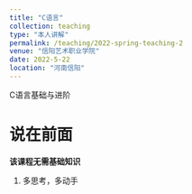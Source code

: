 ```yaml
---
title: "C语言"
collection: teaching
type: "本人讲解"
permalink: /teaching/2022-spring-teaching-2
venue: "信阳艺术职业学院"
date: 2022-5-22
location: "河南信阳"
---
```

C语言基础与进阶

说在前面
======
**该课程无需基础知识**
1. 多思考，多动手
